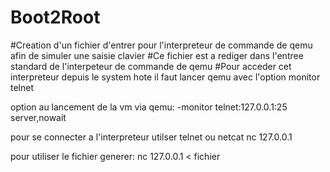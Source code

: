 # Boot2Root

#Creation d'un fichier d'entrer pour l'interpreteur de commande de qemu afin de simuler une saisie clavier 
#Ce fichier est a rediger dans l'entree standard de l'interpeteur de commande de qemu
#Pour acceder cet interpreteur depuis le system hote il faut lancer qemu avec l'option monitor telnet

option au lancement de la vm via qemu:
-monitor telnet:127.0.0.1:25 server,nowait

pour se connecter a l'interpreteur utilser telnet ou netcat
nc 127.0.0.1

pour utiliser le fichier generer:
nc 127.0.0.1 < fichier
